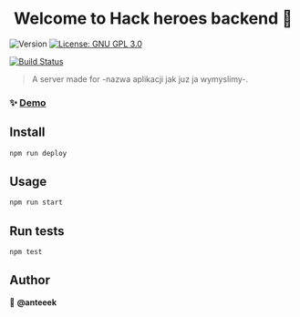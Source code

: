 <h1 align="center">Welcome to Hack heroes backend 👋</h1>
<p>
  <img alt="Version" src="https://img.shields.io/badge/version-1.0-blue.svg?cacheSeconds=2592000" />
  <a href="#" target="_blank">
    <img alt="License: GNU GPL 3.0" src="https://img.shields.io/badge/License-GNU GPL 3.0-yellow.svg" />
  </a>
</p>

[![Build Status](https://travis-ci.com/anteeek/hackheroes_temp_server.svg?token=FMjKkwfuVYj8mskr7sDm&branch=master)](https://travis-ci.com/anteeek/hackheroes_temp_server)

> A server made for -nazwa aplikacji jak juz ja wymyslimy-. 

### ✨ [Demo](https://hackheroesserver.antek.now.sh/)

## Install

```sh
npm run deploy
```

## Usage

```sh
npm run start
```

## Run tests

```sh
npm test
```

## Author

👤 **@anteeek**

